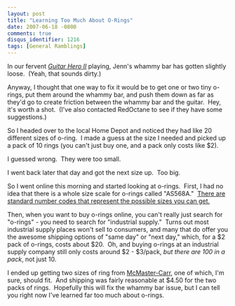 ```yaml
---
layout: post
title: "Learning Too Much About O-Rings"
date: 2007-06-18 -0800
comments: true
disqus_identifier: 1216
tags: [General Ramblings]
---
```

In our fervent [*Guitar Hero
II*](http://www.amazon.com/gp/product/B000MRNUB2?ie=UTF8&tag=mhsvortex&linkCode=as2&camp=1789&creative=9325&creativeASIN=B000MRNUB2)
playing, Jenn's whammy bar has gotten slightly loose.  (Yeah, that
sounds dirty.)

Anyway, I thought that one way to fix it would be to get one or two tiny
o-rings, put them around the whammy bar, and push them down as far as
they'd go to create friction between the whammy bar and the guitar. 
Hey, it's worth a shot.  (I've also contacted RedOctane to see if they
have some suggestions.)

So I headed over to the local Home Depot and noticed they had like 20
different sizes of o-ring.  I made a guess at the size I needed and
picked up a pack of 10 rings (you can't just buy one, and a pack only
costs like $2).

I guessed wrong.  They were too small.

I went back later that day and got the next size up.  Too big.

So I went online this morning and started looking at o-rings.  First, I
had no idea that there is a whole size scale for o-rings called
"AS568A."  [There are standard number codes that represent the possible
sizes you can get.](http://www.allorings.com/size_cross_reference.htm)

Then, when you want to buy o-rings online, you can't really just search
for "o-rings" - you need to search for "industrial supply."  Turns out
most industrial supply places won't sell to consumers, and many that do
offer you the awesome shipping options of "same day" or "next day,"
which, for a $2 pack of o-rings, costs about $20.  Oh, and buying
o-rings at an industrial supply company still only costs around $2 -
$3/pack, *but there are 100 in a pack*, not just 10.

I ended up getting two sizes of ring from
[McMaster-Carr](http://www.mcmaster.com/), one of which, I'm sure,
should fit.  And shipping was fairly reasonable at $4.50 for the two
packs of rings.  Hopefully this will fix the whammy bar issue, but I can
tell you right now I've learned far too much about o-rings.

